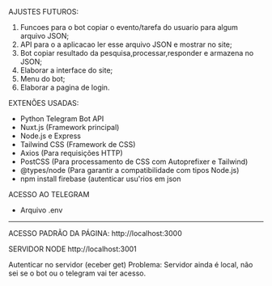 AJUSTES FUTUROS:
1. Funcoes para o bot copiar o evento/tarefa do usuario para algum arquivo JSON;
2. API para o a aplicacao ler esse arquivo JSON e mostrar no site;
3. Bot copiar resultado da pesquisa,processar,responder e armazena no JSON;
4. Elaborar a interface do site;
5. Menu do bot;
6. Elaborar a pagina de login.

EXTENÕES USADAS:
- Python Telegram Bot API
- Nuxt.js (Framework principal)
- Node.js e Express
- Tailwind CSS (Framework de CSS)
- Axios (Para requisições HTTP)
- PostCSS (Para processamento de CSS com Autoprefixer e Tailwind)
- @types/node (Para garantir a compatibilidade com tipos Node.js)
- npm install firebase (autenticar usu'rios em json

ACESSO AO TELEGRAM
- Arquivo .env
__________________________________________________________________________________________

ACESSO PADRÃO DA PÁGINA:
http://localhost:3000

SERVIDOR NODE 
http://localhost:3001

Autenticar no servidor (eceber get)
Problema: Servidor ainda é local, não sei se o bot ou o telegram vai ter acesso.

